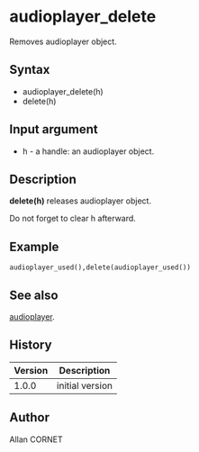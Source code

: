 

# audioplayer_delete

Removes audioplayer object.

## Syntax

- audioplayer_delete(h)
- delete(h)

## Input argument

 - h - a handle: an audioplayer object.

## Description


  <p><b>delete(h)</b> releases audioplayer object.</p>
  <p>Do not forget to clear h afterward.</p>


## Example

```Nelson
audioplayer_used(),delete(audioplayer_used())
```

## See also

[audioplayer](audioplayer.md).
## History

|Version|Description|
|------|------|
|1.0.0|initial version|


## Author

Allan CORNET



